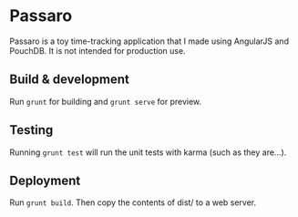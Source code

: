 # Passaro

Passaro is a toy time-tracking application that I made using AngularJS and
PouchDB. It is not intended for production use.

## Build & development

Run `grunt` for building and `grunt serve` for preview.

## Testing

Running `grunt test` will run the unit tests with karma (such as they are...).

## Deployment

Run `grunt build`. Then copy the contents of dist/ to a web server.
